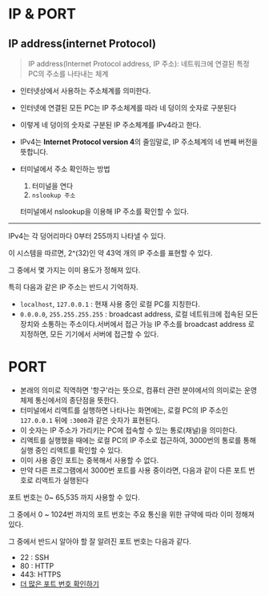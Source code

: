 # IP & PORT

## IP address(internet Protocol)

> IP address(Internet Protocol address, IP 주소): 네트워크에 연결된 특정 PC의 주소를 나타내는 체계

- 인터넷상에서 사용하는 주소체계를 의미한다.

- 인터넷에 연결된 모든 PC는 IP 주소체계를 따라 네 덩이의 숫자로 구분된다

- 이렇게 네 덩이의 숫자로 구분된 IP 주소체계를 IPv4라고 한다.

- IPv4는 **Internet Protocol version 4**의 줄임말로, IP 주소체계의 네 번째 버전을 뜻합니다.

- 터미널에서 주소 확인하는 방법

  1. 터미널을 연다
  2. `nslookup 주소`

  터미널에서 nslookup을 이용해 IP 주소를 확인할 수 있다.

---



IPv4는 각 덩어리마다 0부터 255까지 나타낼 수 있다.

이 시스템을 따르면, 2^(32)인 약 43억 개의 IP 주소를 표현할 수 있다.

그 중에서 몇 가지는 이미 용도가 정해져 있다.

특히 다음과 같은 IP 주소는 반드시 기억하자.

- `localhost`, `127.0.0.1` : 현재 사용 중인 로컬 PC를 지칭한다.
- `0.0.0.0`, `255.255.255.255` : broadcast address, 로컬 네트워크에 접속된 모든 장치와 소통하는 주소이다.서버에서 접근 가능 IP 주소를 broadcast address 로 지정하면, 모든 기기에서 서버에 접근할 수 있다.

# PORT

- 본래의 의미로 직역하면 '항구'라는 뜻으로, 컴퓨터 관련 분야에서의 의미로는 운영 체제 통신에서의 종단점을 뜻한다.
- 터미널에서 리액트를 실행하면 나타나는 화면에는, 로컬 PC의 IP 주소인 `127.0.0.1` 뒤에 `:3000`과 같은 숫자가 표현된다.
- 이 숫자는 IP 주소가 가리키는 PC에 접속할 수 있는 통로(채널)을 의미한다.
- 리액트를 실행했을 때에는 로컬 PC의 IP 주소로 접근하여, 3000번의 통로를 통해 실행 중인 리액트를 확인할 수 있다.
- 이미 사용 중인 포트는 중복해서 사용할 수 없다.
- 만약 다른 프로그램에서 3000번 포트를 사용 중이라면, 다음과 같이 다른 포트 번호로 리액트가 실행된다

포트 번호는 0~ 65,535 까지 사용할 수 있다.

그 중에서 0 ~ 1024번 까지의 포트 번호는 주요 통신을 위한 규약에 따라 이미 정해져 있다.

그 중에서 반드시 알아야 할 잘 알려진 포트 번호는 다음과 같다.

- 22 : SSH
- 80 : HTTP
- 443: HTTPS
- [더 많은 포트 번호 확인하기](https://en.wikipedia.org/wiki/List_of_TCP_and_UDP_port_numbers)